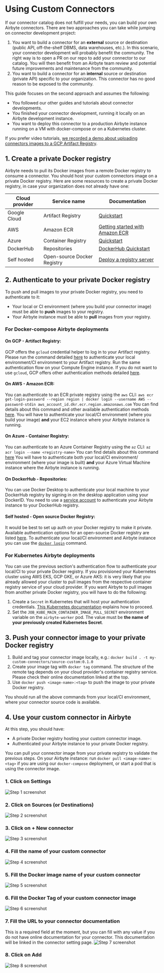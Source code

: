 # Using Custom Connectors

If our connector catalog does not fulfill your needs, you can build your own Airbyte connectors. There are two approaches you can take while jumping on connector development project:

1. You want to build a connector for an **external** source or destination (public API, off-the-shelf DBMS, data warehouses, etc.). In this scenario, your connector development will probably benefit the community. The right way is to open a PR on our repo to add your connector to our catalog. You will then benefit from an Airbyte team review and potential future improvements and maintenance from the community.
2. You want to build a connector for an **internal** source or destination (private API) specific to your organization. This connector has no good reason to be exposed to the community.

This guide focuses on the second approach and assumes the following:

* You followed our other guides and tutorials about connector developments.
* You finished your connector development, running it locally on an Airbyte development instance.
* You want to deploy this connector to a production Airbyte instance running on a VM with docker-compose or on a Kubernetes cluster.

If you prefer video tutorials, [we recorded a demo about uploading connectors images to a GCP Artifact Registry](https://www.youtube.com/watch?v=4YF20PODv30\&ab\_channel=Airbyte).

## 1. Create a private Docker registry

Airbyte needs to pull its Docker images from a remote Docker registry to consume a connector. You should host your custom connectors image on a private Docker registry. Here are some resources to create a private Docker registry, in case your organization does not already have one:

| Cloud provider | Service name                | Documentation                                                                                                          |
| -------------- | --------------------------- | ---------------------------------------------------------------------------------------------------------------------- |
| Google Cloud   | Artifact Registry           | [Quickstart](https://cloud.google.com/artifact-registry/docs/docker/quickstart)                                        |
| AWS            | Amazon ECR                  | [Getting started with Amazon ECR](https://docs.aws.amazon.com/AmazonECR/latest/userguide/getting-started-console.html) |
| Azure          | Container Registry          | [Quickstart](https://docs.microsoft.com/en-us/azure/container-registry/container-registry-get-started-portal)          |
| DockerHub      | Repositories                | [DockerHub Quickstart](https://docs.docker.com/docker-hub/)                                                            |
| Self hosted    | Open-source Docker Registry | [Deploy a registry server](https://docs.docker.com/registry/deploying/)                                                |

## 2. Authenticate to your private Docker registry

To push and pull images to your private Docker registry, you need to authenticate to it:

* Your local or CI environment (where you build your connector image) must be able to **push** images to your registry.
* Your Airbyte instance must be able to **pull** images from your registry.

### For Docker-compose Airbyte deployments

#### On GCP - Artifact Registry:

GCP offers the `gcloud` credential helper to log in to your Artifact registry. Please run the command detailed [here](https://cloud.google.com/artifact-registry/docs/docker/quickstart#auth) to authenticate your local environment/CI environment to your Artifact registry. Run the same authentication flow on your Compute Engine instance. If you do not want to use `gcloud`, GCP offers other authentication methods detailed [here](https://cloud.google.com/artifact-registry/docs/docker/authentication).

#### On AWS - Amazon ECR:

You can authenticate to an ECR private registry using the `aws` CLI: `aws ecr get-login-password --region region | docker login --username AWS --password-stdin aws_account_id.dkr.ecr.region.amazonaws.com` You can find details about this command and other available authentication methods [here](https://docs.aws.amazon.com/AmazonECR/latest/userguide/registry\_auth.html). You will have to authenticate your local/CI environment (where you build your image) **and** your EC2 instance where your Airbyte instance is running.

#### On Azure - Container Registry:

You can authenticate to an Azure Container Registry using the `az` CLI: `az acr login --name <registry-name>` You can find details about this command [here](https://docs.microsoft.com/en-us/azure/container-registry/container-registry-get-started-portal) You will have to authenticate both your local/CI environment/ environment (where your image is built) **and** your Azure Virtual Machine instance where the Airbyte instance is running.

#### On DockerHub - Repositories:

You can use Docker Desktop to authenticate your local machine to your DockerHub registry by signing in on the desktop application using your DockerID. You need to use a [service account](https://docs.docker.com/docker-hub/service-accounts/) to authenticate your Airbyte instance to your DockerHub registry.

#### Self hosted - Open source Docker Registry:

It would be best to set up auth on your Docker registry to make it private. Available authentication options for an open-source Docker registry are listed [here](https://docs.docker.com/registry/configuration/#auth). To authenticate your local/CI environment and Airbyte instance you can use the [`docker login`](https://docs.docker.com/engine/reference/commandline/login/) command.

### For Kubernetes Airbyte deployments

You can use the previous section's authentication flow to authenticate your local/CI to your private Docker registry. If you provisioned your Kubernetes cluster using AWS EKS, GCP GKE, or Azure AKS: it is very likely that you already allowed your cluster to pull images from the respective container registry service of your cloud provider. If you want Airbyte to pull images from another private Docker registry, you will have to do the following:

1. Create a `Secret` in Kubernetes that will host your authentication credentials. [This Kubernetes documentation](https://kubernetes.io/docs/tasks/configure-pod-container/pull-image-private-registry/) explains how to proceed.
2. Set the `JOB_KUBE_MAIN_CONTAINER_IMAGE_PULL_SECRET` environment variable on the `airbyte-worker` pod. The value must be **the name of your previously created Kubernetes Secret**.

## 3. Push your connector image to your private Docker registry

1. Build and tag your connector image locally, e.g.: `docker build . -t my-custom-connectors/source-custom:0.1.0`
2. Create your image tag with `docker tag` command. The structure of the remote tag depends on your cloud provider's container registry service. Please check their online documentation linked at the top.
3. Use `docker push <image-name>:<tag>` to push the image to your private Docker registry.

You should run all the above commands from your local/CI environment, where your connector source code is available.

## 4. Use your custom connector in Airbyte

At this step, you should have:

* A private Docker registry hosting your custom connector image.
* Authenticated your Airbyte instance to your private Docker registry.

You can pull your connector image from your private registry to validate the previous steps. On your Airbyte instance: run `docker pull <image-name>:<tag>` if you are using our `docker-compose` deployment, or start a pod that is using the connector image.

### 1. Click on Settings

![Step 1 screenshot](https://images.tango.us/public/screenshot\_bf5c3e27-19a3-4cc0-bc40-90c80afdbcba?crop=focalpoint\&fit=crop\&fp-x=0.0211\&fp-y=0.9320\&fp-z=2.9521\&w=1200\&mark-w=0.2\&mark-pad=0\&mark64=aHR0cHM6Ly9pbWFnZXMudGFuZ28udXMvc3RhdGljL21hZGUtd2l0aC10YW5nby13YXRlcm1hcmsucG5n\&ar=4594%3A2234)

### 2. Click on Sources (or Destinations)

![Step 2 screenshot](https://images.tango.us/public/screenshot\_d956e987-424d-4f76-ad39-f6d6172f6acc?crop=focalpoint\&fit=crop\&fp-x=0.0855\&fp-y=0.1083\&fp-z=2.7473\&w=1200\&mark-w=0.2\&mark-pad=0\&mark64=aHR0cHM6Ly9pbWFnZXMudGFuZ28udXMvc3RhdGljL21hZGUtd2l0aC10YW5nby13YXRlcm1hcmsucG5n\&ar=4594%3A2234)

### 3. Click on + New connector

![Step 3 screenshot](https://images.tango.us/public/screenshot\_52248202-6351-496d-bc8f-892c43cf7cf8?crop=focalpoint\&fit=crop\&fp-x=0.8912\&fp-y=0.0833\&fp-z=3.0763\&w=1200\&mark-w=0.2\&mark-pad=0\&mark64=aHR0cHM6Ly9pbWFnZXMudGFuZ28udXMvc3RhdGljL21hZGUtd2l0aC10YW5nby13YXRlcm1hcmsucG5n\&ar=4594%3A2234)

### 4. Fill the name of your custom connector

![Step 4 screenshot](https://images.tango.us/public/screenshot\_809a22c8-ff38-4b10-8292-bce7364f111c?crop=focalpoint\&fit=crop\&fp-x=0.4989\&fp-y=0.4145\&fp-z=1.9188\&w=1200\&mark-w=0.2\&mark-pad=0\&mark64=aHR0cHM6Ly9pbWFnZXMudGFuZ28udXMvc3RhdGljL21hZGUtd2l0aC10YW5nby13YXRlcm1hcmsucG5n\&ar=4594%3A2234)

### 5. Fill the Docker image name of your custom connector

![Step 5 screenshot](https://images.tango.us/public/screenshot\_ed91d789-9fc7-4758-a6f0-50bf2f04f248?crop=focalpoint\&fit=crop\&fp-x=0.4989\&fp-y=0.4924\&fp-z=1.9188\&w=1200\&mark-w=0.2\&mark-pad=0\&mark64=aHR0cHM6Ly9pbWFnZXMudGFuZ28udXMvc3RhdGljL21hZGUtd2l0aC10YW5nby13YXRlcm1hcmsucG5n\&ar=4594%3A2234)

### 6. Fill the Docker Tag of your custom connector image

![Step 6 screenshot](https://images.tango.us/public/screenshot\_5b6bff70-5703-4dac-b359-95b9ab8f8ce1?crop=focalpoint\&fit=crop\&fp-x=0.4989\&fp-y=0.5703\&fp-z=1.9188\&w=1200\&mark-w=0.2\&mark-pad=0\&mark64=aHR0cHM6Ly9pbWFnZXMudGFuZ28udXMvc3RhdGljL21hZGUtd2l0aC10YW5nby13YXRlcm1hcmsucG5n\&ar=4594%3A2234)

### 7. Fill the URL to your connector documentation

This is a required field at the moment, but you can fill with any value if you do not have online documentation for your connector. This documentation will be linked in the connector setting page. ![Step 7 screenshot](https://images.tango.us/public/screenshot\_007e6465-619f-4553-8d65-9af2f5ad76bc?crop=focalpoint\&fit=crop\&fp-x=0.4989\&fp-y=0.6482\&fp-z=1.9188\&w=1200\&mark-w=0.2\&mark-pad=0\&mark64=aHR0cHM6Ly9pbWFnZXMudGFuZ28udXMvc3RhdGljL21hZGUtd2l0aC10YW5nby13YXRlcm1hcmsucG5n\&ar=4594%3A2234)

### 8. Click on Add

![Step 8 screenshot](https://images.tango.us/public/screenshot\_c097183f-1687-469f-852d-f66f743e8c10?crop=focalpoint\&fit=crop\&fp-x=0.5968\&fp-y=0.7010\&fp-z=3.0725\&w=1200\&mark-w=0.2\&mark-pad=0\&mark64=aHR0cHM6Ly9pbWFnZXMudGFuZ28udXMvc3RhdGljL21hZGUtd2l0aC10YW5nby13YXRlcm1hcmsucG5n\&ar=4594%3A2234)
